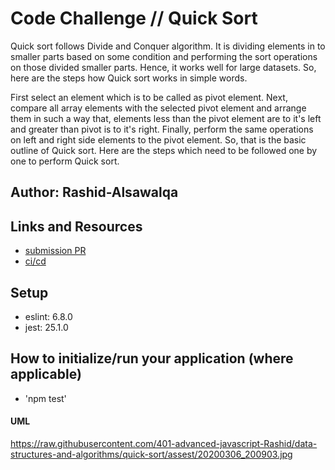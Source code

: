 # Code Challenge // Quick Sort

Quick sort follows Divide and Conquer algorithm. It is dividing elements in to smaller parts based on some condition and performing the sort operations on those divided smaller parts. Hence, it works well for large datasets. So, here are the steps how Quick sort works in simple words.

First select an element which is to be called as pivot element.
Next, compare all array elements with the selected pivot element and arrange them in such a way that, elements less than the pivot element are to it's left and greater than pivot is to it's right.
Finally, perform the same operations on left and right side elements to the pivot element.
So, that is the basic outline of Quick sort. Here are the steps which need to be followed one by one to perform Quick sort.

## Author: Rashid-Alsawalqa

## Links and Resources

- [submission PR](https://github.com/401-advanced-javascript-Rashid/data-structures-and-algorithms/pull/19)
- [ci/cd](https://github.com/401-advanced-javascript-Rashid/data-structures-and-algorithms/runs/490943125?check_suite_focus=true)

## Setup

   - eslint: 6.8.0
   - jest: 25.1.0

## How to initialize/run your application (where applicable)

- 'npm test'

#### UML
https://raw.githubusercontent.com/401-advanced-javascript-Rashid/data-structures-and-algorithms/quick-sort/assest/20200306_200903.jpg
